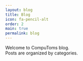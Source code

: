 ```yaml
---
layout: blog
title: Blog
icon: fa-pencil-alt
order: 2
main: true
permalink: blog
---
```


<p>
	Welcome to CompuToms blog. <br/>
	Posts are organized by categories.
</p>
